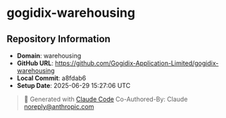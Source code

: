 # gogidix-warehousing

## Repository Information
- **Domain**: warehousing
- **GitHub URL**: https://github.com/Gogidix-Application-Limited/gogidix-warehousing
- **Local Commit**: a8fdab6
- **Setup Date**: 2025-06-29 15:27:06 UTC

> 🤖 Generated with [Claude Code](https://claude.ai/code)
> Co-Authored-By: Claude <noreply@anthropic.com>

